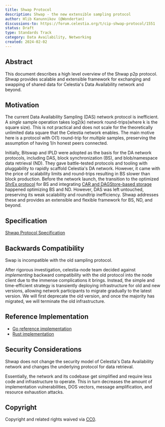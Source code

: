 ```yaml
---
title: Shwap Protocol 
description: Shwap - the new extensible sampling protocol 
author: Hlib Kanunnikov (@Wondertan)
discussions-to: https://forum.celestia.org/t/cip-shwap-protocol/1551
status: Draft
type: Standards Track
category: Data Availability, Networking
created: 2024-02-02
---
```


## Abstract

This document describes a high level overview of the Shwap p2p protocol. Shwap provides scalable and extensible 
framework for exchanging and swapping of shared data for Celestia's Data Availability network and beyond.

## Motivation

The current Data Availability Sampling (DAS) network protocol is inefficient. A _single_ sample operation takes log2(k) network
round-trips(where k is the square size). This is not practical and does not scale for the theoretically unlimited data
square that the Celestia network enables. The main motive here is a protocol with O(1) round-trip for _multiple_ samples, preserving
the assumption of having 1/n honest peers connected.

Initially, Bitswap and IPLD were adopted as the basis for the DA network protocols, including DAS,
block synchronization (BS), and blob/namespace data retrieval (ND). They gave battle-tested protocols and tooling with
pluggability to rapidly scaffold Celestia's DA network. However, it came with the price of scalability limits and
round-trips resulting in BS slower than block production. Before the network launch, the transition
to the optimized [ShrEx protocol][shrex] for BS and integrating [CAR and DAGStore-based storage][storage] happened
optimizing BS and ND. However, DAS was left untouched, preserving its weak scalability and roundtrip inefficiency. Shwap
addresses these and provides an extensible and flexible framework for BS, ND, and beyond.

## Specification

[Shwap Protocol Specification][spec]

## Backwards Compatibility

Swap is incompatible with the old sampling protocol.

After rigorous investigation, celestia-node team decided against _implementing_ backward compatibility with
the old protocol into the node client due to the immense complications it brings. Instead, the simple and time-efficient
strategy is transiently deploying infrastructure for old and new versions, allowing network participants to migrate 
gradually to the latest version. We will first deprecate the old version, and once the majority has migrated, we will 
terminate the old infrastructure.

## Reference Implementation

- [Go reference implementation][gimpl]
- [Rust implementation][rimpl]

## Security Considerations

Shwap does not change the security model of Celestia's Data Availability network and changes the underlying
protocol for data retrieval.

Essentially, the network and its codebase get simplified and require less code and infrastructure to operate. This in turn
decreases the amount of implementation vulnerabilities, DOS vectors, message amplification, and resource exhaustion attacks.

## Copyright

Copyright and related rights waived via [CC0](../LICENSE).

[shrex]: https://github.com/celestiaorg/celestia-node/blob/0abd16bbb05bf3016595498844a588ef55c63d2d/docs/adr/adr-013-blocksync-overhaul-part-2.md
[storage]: https://github.com/celestiaorg/celestia-node/blob/a33c80e20da684d656c7213580be7878bcd27cf4/docs/adr/adr-011-blocksync-overhaul-part-1.md
[gimpl]: https://github.com/celestiaorg/celestia-node/pull/2675
[rimpl]: https://github.com/eigerco/lumina/blob/561640072114fa5c4ed807e94882473476a41dda/node/src/p2p/shwap.rs
[spec]: https://www.youtube.com/watch?v=dQw4w9WgXcQ